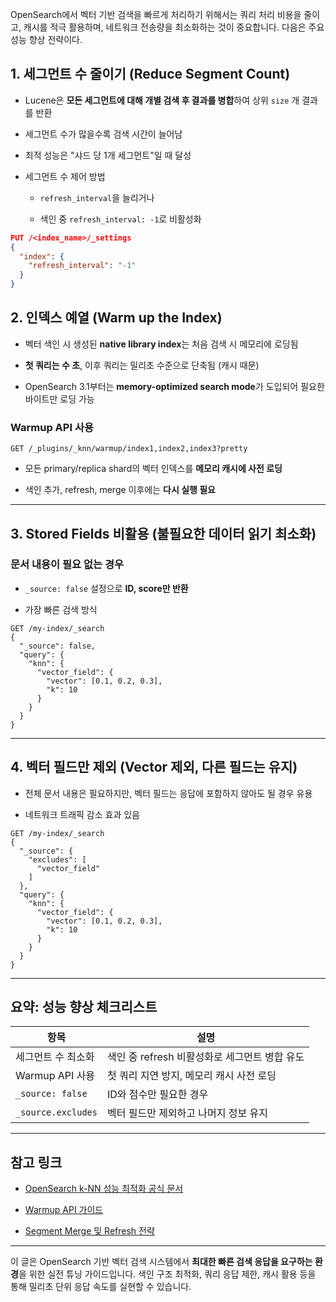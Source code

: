 OpenSearch에서 벡터 기반 검색을 빠르게 처리하기 위해서는 쿼리 처리 비용을 줄이고, 캐시를 적극 활용하며, 네트워크 전송량을 최소화하는 것이 중요합니다. 다음은 주요 성능 향상 전략이다.


## 1. 세그먼트 수 줄이기 (Reduce Segment Count)

- Lucene은 **모든 세그먼트에 대해 개별 검색 후 결과를 병합**하여 상위 `size` 개 결과를 반환
    
- 세그먼트 수가 많을수록 검색 시간이 늘어남
    
- 최적 성능은 "샤드 당 1개 세그먼트"일 때 달성
    
- 세그먼트 수 제어 방법
    
    - `refresh_interval`을 늘리거나
        
    - 색인 중 `refresh_interval: -1`로 비활성화

```json
PUT /<index_name>/_settings
{
  "index": {
    "refresh_interval": "-1"
  }
}
```


## 2. 인덱스 예열 (Warm up the Index)

- 벡터 색인 시 생성된 **native library index**는 처음 검색 시 메모리에 로딩됨
    
- **첫 쿼리는 수 초**, 이후 쿼리는 밀리초 수준으로 단축됨 (캐시 때문)
    
- OpenSearch 3.1부터는 **memory-optimized search mode**가 도입되어 필요한 바이트만 로딩 가능
    

### Warmup API 사용

```http
GET /_plugins/_knn/warmup/index1,index2,index3?pretty
```

- 모든 primary/replica shard의 벡터 인덱스를 **메모리 캐시에 사전 로딩**
    
- 색인 추가, refresh, merge 이후에는 **다시 실행 필요**
    

---

## 3. Stored Fields 비활용 (불필요한 데이터 읽기 최소화)

### 문서 내용이 필요 없는 경우

- `_source: false` 설정으로 **ID, score만 반환**
    
- 가장 빠른 검색 방식
    

```http
GET /my-index/_search
{
  "_source": false,
  "query": {
    "knn": {
      "vector_field": {
        "vector": [0.1, 0.2, 0.3],
        "k": 10
      }
    }
  }
}
```

---

## 4. 벡터 필드만 제외 (Vector 제외, 다른 필드는 유지)

- 전체 문서 내용은 필요하지만, 벡터 필드는 응답에 포함하지 않아도 될 경우 유용
    
- 네트워크 트래픽 감소 효과 있음
    

```http
GET /my-index/_search
{
  "_source": {
    "excludes": [
      "vector_field"
    ]
  },
  "query": {
    "knn": {
      "vector_field": {
        "vector": [0.1, 0.2, 0.3],
        "k": 10
      }
    }
  }
}
```

---

## 요약: 성능 향상 체크리스트

|항목|설명|
|---|---|
|세그먼트 수 최소화|색인 중 refresh 비활성화로 세그먼트 병합 유도|
|Warmup API 사용|첫 쿼리 지연 방지, 메모리 캐시 사전 로딩|
|`_source: false`|ID와 점수만 필요한 경우|
|`_source.excludes`|벡터 필드만 제외하고 나머지 정보 유지|

---

## 참고 링크

- [OpenSearch k-NN 성능 최적화 공식 문서](https://opensearch.org/docs/latest/search-plugins/knn/performance/)
    
- [Warmup API 가이드](https://opensearch.org/docs/latest/search-plugins/knn/warmup/)
    
- [Segment Merge 및 Refresh 전략](https://opensearch.org/docs/latest/opensearch/indexing/segments/)
    

---

이 글은 OpenSearch 기반 벡터 검색 시스템에서 **최대한 빠른 검색 응답을 요구하는 환경**을 위한 실전 튜닝 가이드입니다. 색인 구조 최적화, 쿼리 응답 제한, 캐시 활용 등을 통해 밀리초 단위 응답 속도를 실현할 수 있습니다.